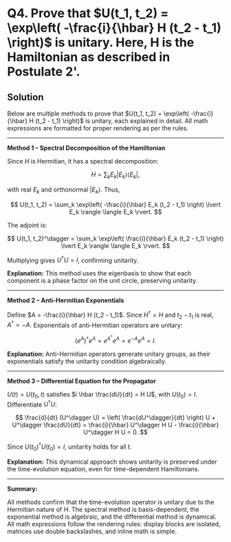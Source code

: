 # Q4. Prove that $U(t_1, t_2) = \exp\left( -\frac{i}{\hbar} H (t_2 - t_1) \right)$ is unitary. Here, H is the Hamiltonian as described in Postulate 2'.

## Solution

Below are multiple methods to prove that $U(t_1, t_2) = \exp\left( -\frac{i}{\hbar} H (t_2 - t_1) \right)$ is unitary, each explained in detail. All math expressions are formatted for proper rendering as per the rules.

---

**Method 1 – Spectral Decomposition of the Hamiltonian**

Since $H$ is Hermitian, it has a spectral decomposition:

$$
H = \sum_k E_k \lvert E_k \rangle \langle E_k \rvert,
$$

with real $E_k$ and orthonormal $\lvert E_k \rangle$. Thus,

$$
U(t_1, t_2) = \sum_k \exp\left( -\frac{i}{\hbar} E_k (t_2 - t_1) \right) \lvert E_k \rangle \langle E_k \rvert.
$$

The adjoint is:

$$
U(t_1, t_2)^\dagger = \sum_k \exp\left( \frac{i}{\hbar} E_k (t_2 - t_1) \right) \lvert E_k \rangle \langle E_k \rvert.
$$

Multiplying gives $U^\dagger U = I$, confirming unitarity.

**Explanation:** This method uses the eigenbasis to show that each component is a phase factor on the unit circle, preserving unitarity.

---

**Method 2 – Anti-Hermitian Exponentials**

Define $A = -\frac{i}{\hbar} H (t_2 - t_1)$. Since $H^\dagger = H$ and $t_2 - t_1$ is real, $A^\dagger = -A$. Exponentials of anti-Hermitian operators are unitary:

$$
(e^A)^\dagger e^A = e^{A^\dagger} e^A = e^{-A} e^A = I.
$$

**Explanation:** Anti-Hermitian operators generate unitary groups, as their exponentials satisfy the unitarity condition algebraically.

---

**Method 3 – Differential Equation for the Propagator**

$U(t) = U(t_0, t)$ satisfies $i \hbar \frac{dU}{dt} = H U$, with $U(t_0) = I$. Differentiate $U^\dagger U$:

$$
\frac{d}{dt} (U^\dagger U) = \left( \frac{dU^\dagger}{dt} \right) U + U^\dagger \frac{dU}{dt} = \frac{i}{\hbar} U^\dagger H U - \frac{i}{\hbar} U^\dagger H U = 0.
$$

Since $U(t_0)^\dagger U(t_0) = I$, unitarity holds for all $t$.

**Explanation:** This dynamical approach shows unitarity is preserved under the time-evolution equation, even for time-dependent Hamiltonians.

---

**Summary:**

All methods confirm that the time-evolution operator is unitary due to the Hermitian nature of $H$. The spectral method is basis-dependent, the exponential method is algebraic, and the differential method is dynamical. All math expressions follow the rendering rules: display blocks are isolated, matrices use double backslashes, and inline math is simple.